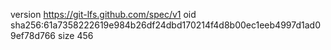 version https://git-lfs.github.com/spec/v1
oid sha256:61a7358222619e984b26df24dbd170214f4d8b00ec1eeb4997d1ad09ef78d766
size 456
